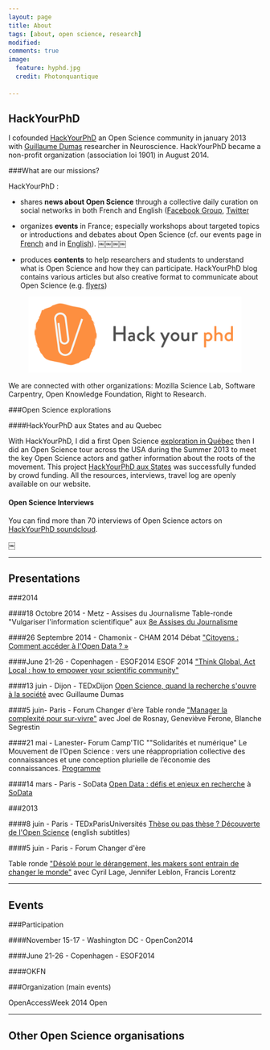 ```yaml
---
layout: page
title: About 
tags: [about, open science, research]
modified:
comments: true
image:
  feature: hyphd.jpg
  credit: Photonquantique

---
```



## HackYourPhD 

I cofounded [HackYourPhD](hackyourphd.org) an Open Science community in january 2013 with [Guillaume Dumas](http://www.extrospection.eu/) researcher in Neuroscience. 
HackYourPhD became a non-profit organization (association loi 1901) in August 2014.



###What are our missions?
 
HackYourPhD :

- shares **news about Open Science** through a collective daily curation on social networks in both French and English ([Facebook Group](https://www.facebook.com/groups/499463776745202/), [Twitter](https://twitter.com/hackyourphd)

- organizes **events** in France; especially workshops about targeted topics or introductions and debates about Open Science (cf. our events page in [French](http://hackyourphd.org/evenements/) and in [English](http://hackyourphd.org/en/event/)).
￼￼￼￼

- produces **contents** to help researchers and students to understand what is Open Science and how they can participate. HackYourPhD blog contains various articles but also creative format to communicate about Open Science (e.g. [flyers](http://hackyourphd.org/en/flyers/))


<figure>
    <a href="logo-hyphd.jpg"><img src="logo-hyphd.jpg"></a>
</figure>

We are connected with other organizations: Mozilla Science Lab, Software Carpentry, Open Knowledge Foundation, Right to Research.

###Open Science explorations

####HackYourPhD aux States and au Quebec

With HackYourPhD, I did a first Open Science [exploration in Québec](http://hackyourphd-quebec.strikingly.com/) then I did an Open Science tour across the USA during the Summer 2013 to meet the key Open Science actors and gather information about the roots of the movement. This project [HackYourPhD aux States](http://hackyourphd-aux-states.strikingly.com/) was successfully funded by crowd funding. All the resources, interviews, travel log are openly available on our website.


#### Open Science Interviews

You can find more than 70 interviews of Open Science actors on [HackYourPhD soundcloud](soundcloud.com/hackyourphd). 

￼

---

## Presentations

###2014

####18 Octobre 2014 - Metz - Assises du Journalisme
Table-ronde "Vulgariser l'information scientifique" aux [8e Assises du Journalisme](http://www.journalisme.com/)

####26 Septembre 2014 - Chamonix - CHAM 2014 
Débat ["Citoyens : Comment accéder à l'Open Data ? »](http://www.canalcham.fr/fr/videos) 

####June 21-26 - Copenhagen - ESOF2014
ESOF 2014 ["Think Global, Act Local : how to empower your scientific community"](https://storify.com/HackYourPhd/esof2014-day-1-think-global-act-local-how-to-enga)

####13 juin - Dijon - TEDxDijon
[Open Science, quand la recherche s'ouvre à la société](https://www.youtube.com/watch?v=E7ZmQ50b9jE&index=6&list=PLn3z9MbzvmAY1QxD97aASShLKGu1t4_zf) avec Guillaume Dumas 

####5 juin- Paris - Forum Changer d'ère
Table ronde ["Manager la complexité pour sur-vivre"](http://www.forumchangerdere.fr/ledition-2013-2) avec Joel de Rosnay, Geneviève Ferone, Blanche Segrestin

####21 mai - Lanester- Forum Camp'TIC ""Solidarités et numérique"
Le Mouvement de l’Open Science : vers une réappropriation collective des connaissances et une conception plurielle de l’économie des connaissances. [Programme](http://www.camptic.info/2014/solidarites-et-numerique/programme/)

####14 mars  - Paris - SoData
[Open Data : défis et enjeux en recherche](http://fr.slideshare.net/cgrusondaniel/so-data-open-data-dfis-et-enjeux-en-recherche) à [SoData](http://sodata.org/)

###2013 

####8 juin - Paris - TEDxParisUniversités
[Thèse ou pas thèse ? Découverte de l'Open Science](https://www.youtube.com/watch?v=Xpe0qh_HKJE) (english subtitles)

####5 juin - Paris - Forum Changer d'ère

Table ronde ["Désolé pour le dérangement, les makers sont entrain de changer le monde"](http://www.forumchangerdere.fr/programme-juin-2014) avec Cyril Lage, Jennifer Leblon, Francis Lorentz



---

## Events

###Participation 

####November 15-17 - Washington DC - OpenCon2014

####June 21-26 - Copenhagen - ESOF2014

####OKFN



###Organization (main events)

OpenAccessWeek 2014
Open


---

## Other Open Science organisations

